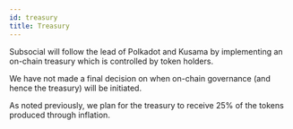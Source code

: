 ```yaml
---
id: treasury
title: Treasury
---
```


Subsocial will follow the lead of Polkadot and Kusama by implementing an on-chain treasury
which is controlled by token holders.

We have not made a final decision on when on-chain governance (and hence the treasury) will
be initiated.

As noted previously, we plan for the treasury to receive 25% of the tokens produced through inflation.
